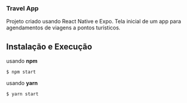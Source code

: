 ### Travel App
Projeto criado usando React Native e Expo. 
Tela inicial de um app para agendamentos de viagens a pontos turísticos.

## Instalação e Execução
usando **npm**
```
$ npm start
```

usando **yarn**
```bash
$ yarn start
```
